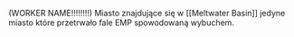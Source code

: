 (WORKER NAME!!!!!!!!)
Miasto znajdujące się w [[Meltwater Basin]] jedyne miasto które przetrwało fale EMP spowodowaną wybuchem. 